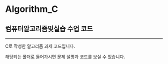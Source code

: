 # Algorithm_C

## 컴퓨터알고리즘및실습 수업 코드

---

C로 작성한 알고리즘 과제 코드입니다.

해당되는 폴더로 들어가시면 문제 설명과 코드를 보실 수 있습니다.
